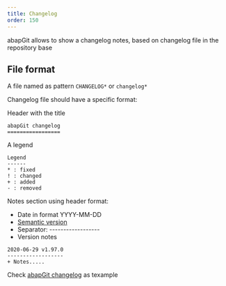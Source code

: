 ```yaml
---
title: Changelog
order: 150
---
```


abapGit allows to show a changelog notes, based on changelog file in the repository base

## File format ##
A file named as pattern `CHANGELOG*` or `changelog*`

Changelog file should have a specific format:

Header with the title
```
abapGit changelog
=================
```

A legend
```
Legend
------
* : fixed
! : changed
+ : added
- : removed
```

Notes section using header format:
* Date in format YYYY-MM-DD
* [Semantic version](https://semver.org/)
* Separator: ------------------
* Version notes
```
2020-06-29 v1.97.0
------------------
+ Notes.....
```

Check [abapGit changelog](https://github.com/larshp/abapGit/blob/master/changelog.txt) as texample
